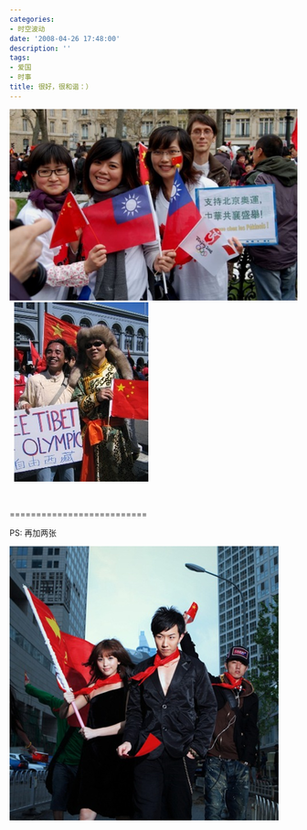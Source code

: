 ```yaml
---
categories:
- 时空波动
date: '2008-04-26 17:48:00'
description: ''
tags:
- 爱国
- 时事
title: 很好，很和谐：）
---
```

[![mm2](/assets/spacetimewave/2014/01/7w8oi8pfu2.jpg)](/assets/spacetimewave/2014/01/7w8oi8pfu2.jpg)  [![showpicsmall](/assets/spacetimewave/2014/01/yty2gckobc.jpg)](/assets/spacetimewave/2014/01/yty2gckobc.jpg)



 



\=\=\=\=\=\=\=\=\=\=\=\=\=\=\=\=\=\=\=\=\=\=\=\=\=\=



PS: 再加两张



[![7648017_254238](/assets/spacetimewave/2014/01/407n2yp4sc.jpg)](/assets/spacetimewave/2014/01/407n2yp4sc.jpg)



 



 



 



 



 



 



 



 



[![]()](https://by1.storage.msn.com/y1pTJw7gPPng58gKmnxqPqO7A9i0BHgMO2JRuS1-cgN2VJM0SUdjs4CDS_fciLX7b8j2LDvkxCK_5CIa2g04y9vcTmrVStJn2ss?PARTNER=WRITER)